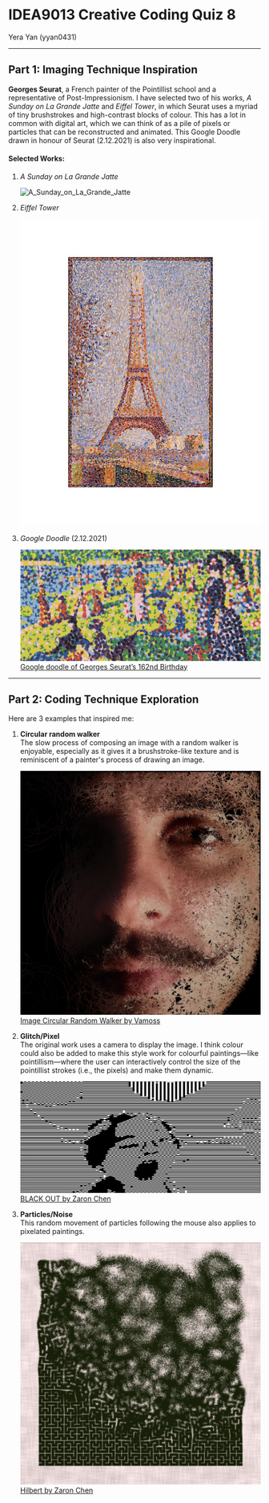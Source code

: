 # IDEA9013 Creative Coding Quiz 8  
Yera Yan (yyan0431)

---

## Part 1: Imaging Technique Inspiration

**Georges Seurat**, a French painter of the Pointillist school and a representative of Post-Impressionism. I have selected two of his works, *A Sunday on La Grande Jatte* and *Eiffel Tower*, in which Seurat uses a myriad of tiny brushstrokes and high-contrast blocks of colour. This has a lot in common with digital art, which we can think of as a pile of pixels or particles that can be reconstructed and animated. This Google Doodle drawn in honour of Seurat (2.12.2021) is also very inspirational.

#### Selected Works:
1. *A Sunday on La Grande Jatte*

   ![A_Sunday_on_La_Grande_Jatte](readmeImages/A_Sunday_on_La_Grande_Jatte,_Georges_Seurat,_1884.jpg)

2. *Eiffel Tower*

   ![A_Sunday_on_La_Grande_Jatte](readmeImages/Eiffel_Tower.webp)

3. *Google Doodle* (2.12.2021)

   ![A_Sunday_on_La_Grande_Jatte](readmeImages/Google_doodle.png)
   [Google doodle of Georges Seurat’s 162nd Birthday](https://web.archive.org/web/20220321071812/http://www.google.com/doodles/georges-seurats-162nd-birthday)


---

## Part 2: Coding Technique Exploration

Here are 3 examples that inspired me:

1. **Circular random walker**  
   The slow process of composing an image with a random walker is enjoyable, especially as it gives it a brushstroke-like texture and is reminiscent of a painter's process of drawing an image.

   ![Image Circular Random Walker](readmeImages/Circular_Random_Walker.png)
   [Image Circular Random Walker by Vamoss](https://openprocessing.org/sketch/624879)


2. **Glitch/Pixel**  
   The original work uses a camera to display the image. I think colour could also be added to make this style work for colourful paintings—like pointillism—where the user can interactively control the size of the pointillist strokes (i.e., the pixels) and make them dynamic.

   ![Black Out](readmeImages/Black_Out.png)
   [BLACK OUT by Zaron Chen](https://openprocessing.org/sketch/2136720)

3. **Particles/Noise**  
   This random movement of particles following the mouse also applies to pixelated paintings.

   ![Hilbert](readmeImages/Hilbert.png)
   [Hilbert by Zaron Chen](https://openprocessing.org/sketch/2136720)
